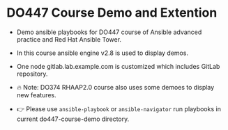 # **DO447 Course Demo and Extention** #

- Demo ansible playbooks for DO447 course of Ansible advanced practice and Red Hat Ansible Tower.

- In this course ansible engine v2.8 is used to display demos.

- One node gitlab.lab.example.com is customized which includes GitLab repository.

- 🔥 Note: DO374 RHAAP2.0 course also uses some demoes to display new features.

- 👉 Please use `ansible-playbook` or `ansible-navigator` run playbooks in current do447-course-demo directory.
